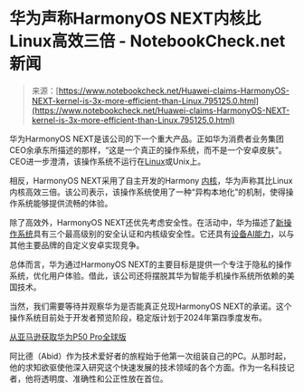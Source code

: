 <!--yml

分类：未分类

日期：2024-05-27 14:59:06

-->

# 华为声称HarmonyOS NEXT内核比Linux高效三倍 - NotebookCheck.net新闻

> 来源：[https://www.notebookcheck.net/Huawei-claims-HarmonyOS-NEXT-kernel-is-3x-more-efficient-than-Linux.795125.0.html](https://www.notebookcheck.net/Huawei-claims-HarmonyOS-NEXT-kernel-is-3x-more-efficient-than-Linux.795125.0.html)

华为HarmonyOS NEXT是该公司的下一个重大产品。正如华为消费者业务集团CEO余承东所描述的那样，“这是一个真正的操作系统，而不是一个安卓皮肤”。CEO进一步澄清，该操作系统不运行在[Linux](The-Finals-update-sours-Steam-Deck-users-excitement-with-game-crashes-broken-voice-chat-on-SteamOS-and-Linux.794171.0.html)或Unix上。

相反，HarmonyOS NEXT采用了自主开发的Harmony [内核](https://www.geeksforgeeks.org/kernel-in-operating-system/)，华为声称其比Linux内核高效三倍。该公司表示，该操作系统使用了一种“异构本地化”的机制，使得操作系统能够提供流畅的体验。

除了高效外，HarmonyOS NEXT还优先考虑安全性。在活动中，华为描述了[新操作系统](https://developer.huawei.com/consumer/cn/next)具有三个最高级别的安全认证和内核级安全性。它还具有[设备AI能力](Samsung-shows-new-Galaxy-AI-features-shipping-with-Galaxy-S24-Galaxy-S24-Plus-and-Galaxy-S24-Ultra-smartphones-in-hands-on-videos.794560.0.html)，以与其他主要品牌的自定义安卓实现竞争。

总体而言，华为通过HarmonyOS NEXT的主要目标是提供一个专注于隐私的操作系统，优化用户体验。借此，该公司还将摆脱其华为智能手机操作系统所依赖的美国技术。

当然，我们需要等待并观察华为是否能真正兑现HarmonyOS NEXT的承诺。这个操作系统目前处于开发者预览阶段，稳定版计划于2024年第四季度发布。

[从亚马逊获取华为P50 Pro全球版](https://www.amazon.com/HUAWEI-UKVersion-JAD-LX9-Factory-Unlocked/dp/B09QT4YLPH/?tag=nbcnewsnet-20)

阿比德（Abid）作为技术爱好者的旅程始于他第一次组装自己的PC。从那时起，他的求知欲驱使他深入研究这个快速发展的技术领域的各个方面。作为一名科技记者，他将透明度、准确性和公正性放在首位。

